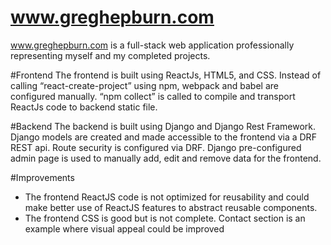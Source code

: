 # www.greghepburn.com

www.greghepburn.com is a full-stack web application professionally representing myself and my completed projects.

#Frontend
The frontend is built using ReactJs, HTML5, and CSS. Instead of calling “react-create-project” using npm, webpack and babel are configured manually.  “npm collect” is called to compile and transport ReactJs code to backend static file.   

#Backend
The backend is built using Django and Django Rest Framework. Django models are created and made accessible to the frontend via a DRF REST api. Route security is configured via DRF. Django pre-configured admin page is used to manually add, edit and remove data for the frontend. 

#Improvements
-	The frontend ReactJS code is not optimized for reusability and could make better use of ReactJS features to abstract reusable components.  
-	The frontend CSS is good but is not complete.  Contact section is an example where visual appeal could be improved
